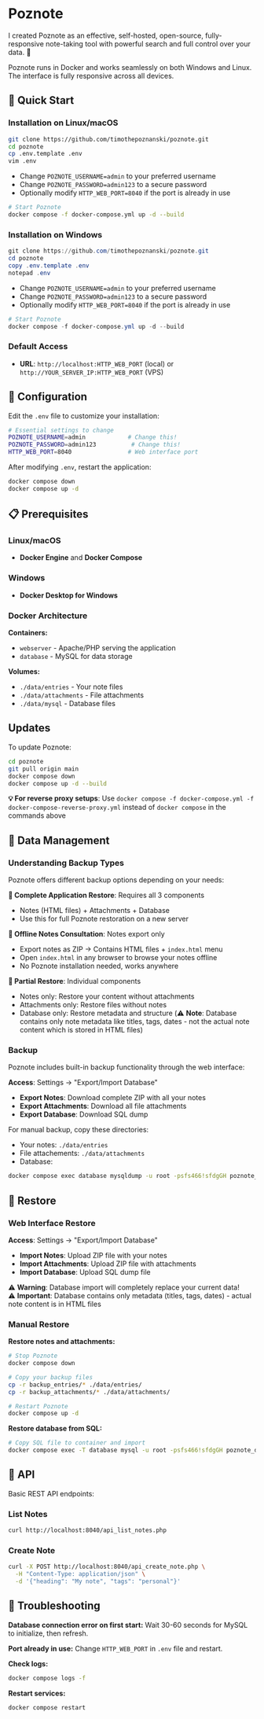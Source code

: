 # Poznote

I created Poznote as an effective, self-hosted, open-source, fully-responsive note-taking tool with powerful search and full control over your data. 🤩

Poznote runs in Docker and works seamlessly on both Windows and Linux. The interface is fully responsive across all devices.

## 🚀 Quick Start

### Installation on Linux/macOS

```bash
git clone https://github.com/timothepoznanski/poznote.git
cd poznote
cp .env.template .env
vim .env
```

- Change `POZNOTE_USERNAME=admin` to your preferred username
- Change `POZNOTE_PASSWORD=admin123` to a secure password
- Optionally modify `HTTP_WEB_PORT=8040` if the port is already in use

```bash
# Start Poznote
docker compose -f docker-compose.yml up -d --build
```

### Installation on Windows

```powershell
git clone https://github.com/timothepoznanski/poznote.git
cd poznote
copy .env.template .env
notepad .env
```

- Change `POZNOTE_USERNAME=admin` to your preferred username
- Change `POZNOTE_PASSWORD=admin123` to a secure password
- Optionally modify `HTTP_WEB_PORT=8040` if the port is already in use

```powershell
# Start Poznote
docker compose -f docker-compose.yml up -d --build
```

### Default Access
- **URL**: `http://localhost:HTTP_WEB_PORT` (local) or `http://YOUR_SERVER_IP:HTTP_WEB_PORT` (VPS)

## 🔧 Configuration

Edit the `.env` file to customize your installation:

```bash
# Essential settings to change
POZNOTE_USERNAME=admin            # Change this!
POZNOTE_PASSWORD=admin123          # Change this!
HTTP_WEB_PORT=8040                # Web interface port
```

After modifying `.env`, restart the application:
```bash
docker compose down
docker compose up -d
```

## 📋 Prerequisites

### Linux/macOS
- **Docker Engine** and **Docker Compose**

### Windows
- **Docker Desktop for Windows**

### Docker Architecture

**Containers:**
- `webserver` - Apache/PHP serving the application
- `database` - MySQL for data storage

**Volumes:**
- `./data/entries` - Your note files
- `./data/attachments` - File attachments  
- `./data/mysql` - Database files

##  Updates

To update Poznote:

```bash
cd poznote
git pull origin main
docker compose down
docker compose up -d --build
```

**💡 For reverse proxy setups**: Use `docker compose -f docker-compose.yml -f docker-compose-reverse-proxy.yml` instead of `docker compose` in the commands above

## 💾 Data Management

### Understanding Backup Types

Poznote offers different backup options depending on your needs:

**📝 Complete Application Restore**: Requires all 3 components
- Notes (HTML files) + Attachments + Database
- Use this for full Poznote restoration on a new server

**📖 Offline Notes Consultation**: Notes export only
- Export notes as ZIP → Contains HTML files + `index.html` menu
- Open `index.html` in any browser to browse your notes offline
- No Poznote installation needed, works anywhere

**🔄 Partial Restore**: Individual components
- Notes only: Restore your content without attachments
- Attachments only: Restore files without notes  
- Database only: Restore metadata and structure (⚠️ **Note**: Database contains only note metadata like titles, tags, dates - not the actual note content which is stored in HTML files)

### Backup

Poznote includes built-in backup functionality through the web interface:

**Access**: Settings → "Export/Import Database"

- **Export Notes**: Download complete ZIP with all your notes
- **Export Attachments**: Download all file attachments
- **Export Database**: Download SQL dump

For manual backup, copy these directories:

- Your notes: `./data/entries`
- File attachements: `./data/attachments`
- Database:

```bash
docker compose exec database mysqldump -u root -psfs466!sfdgGH poznote_db > backup.sql
```

## 🔄 Restore

### Web Interface Restore
**Access**: Settings → "Export/Import Database"

- **Import Notes**: Upload ZIP file with your notes
- **Import Attachments**: Upload ZIP file with attachments
- **Import Database**: Upload SQL dump file

⚠️ **Warning**: Database import will completely replace your current data!  
⚠️ **Important**: Database contains only metadata (titles, tags, dates) - actual note content is in HTML files

### Manual Restore

**Restore notes and attachments:**
```bash
# Stop Poznote
docker compose down

# Copy your backup files
cp -r backup_entries/* ./data/entries/
cp -r backup_attachments/* ./data/attachments/

# Restart Poznote
docker compose up -d
```

**Restore database from SQL:**
```bash
# Copy SQL file to container and import
docker compose exec -T database mysql -u root -psfs466!sfdgGH poznote_db < backup.sql
```

## 🔌 API

Basic REST API endpoints:

### List Notes
```bash
curl http://localhost:8040/api_list_notes.php
```

### Create Note
```bash
curl -X POST http://localhost:8040/api_create_note.php \
  -H "Content-Type: application/json" \
  -d '{"heading": "My note", "tags": "personal"}'
```

## 🔧 Troubleshooting

**Database connection error on first start:**
Wait 30-60 seconds for MySQL to initialize, then refresh.

**Port already in use:**
Change `HTTP_WEB_PORT` in `.env` file and restart.

**Check logs:**
```bash
docker compose logs -f
```

**Restart services:**
```bash
docker compose restart
```
